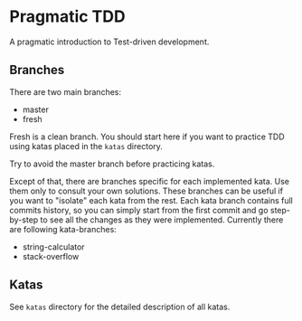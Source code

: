 # Pragmatic TDD

A pragmatic introduction to Test-driven development.

## Branches

There are two main branches:

* master
* fresh

Fresh is a clean branch. You should start here if you want to practice TDD 
using katas placed in the ``katas`` directory.

Try to avoid the master branch before practicing katas.

Except of that, there are branches specific for each implemented kata. Use 
them only to consult your own solutions. These branches can be useful if you 
want to "isolate" each kata from the rest. Each kata branch contains full 
commits history, so you can simply start from the first commit and go 
step-by-step to see all the changes as they were implemented. Currently there
 are following kata-branches:
 
* string-calculator
* stack-overflow

## Katas

See ``katas`` directory for the detailed description of all katas.